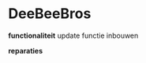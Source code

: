 # DeeBeeBros

**functionaliteit**
update functie inbouwen

**reparaties**


<!-- [GitHub-flavored Markdown](https://guides.github.com/features/mastering-markdown/) -->
<!-- python3 -m pip install --upgrade build for building the thing -->

<!-- python3 -m build -->
<!-- twine upload dist/* for uploading to pypi -->

<!-- 
pypi-AgEIcHlwaS5vcmcCJDIzYWIxZjU1LTM1ODQtNGY5MC1iZTQyLTY4ZDI2ZjkwMTdlOAACElsxLFsiZGVlYmVlYnJvcyJdXQACLFsyLFsiOTljNzM3NDMtYmMzZC00ZTg5LTgxOTEtZGE2OTFhNTU0OTk4Il1dAAAGIKjMgxA8O822WztlJwBTVMDms1ShcV8tznaNKayzHn1Q
-->
